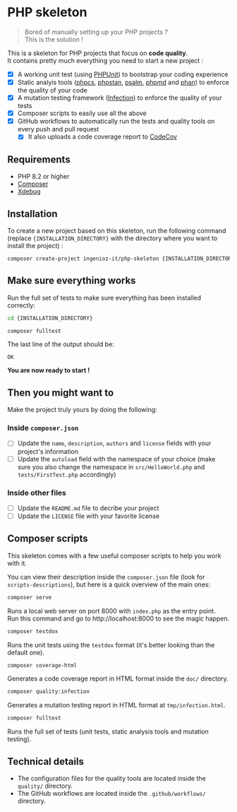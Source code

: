 # PHP skeleton

> Bored of manually setting up your PHP projects ?  
> This is the solution !

This is a skeleton for PHP projects that focus on **code quality**.   
It contains pretty much everything you need to start a new project :

- [x] A working unit test (using [PHPUnit](https://github.com/sebastianbergmann/phpunit)) to bootstrap your coding experience
- [x] Static analyis tools ([phpcs](https://github.com/squizlabs/PHP_CodeSniffer), [phpstan](https://github.com/phpstan/phpstan), [psalm](https://github.com/vimeo/psalm), [phpmd](https://github.com/phpmd/phpmd) and [phan](https://github.com/phan/phan)) to enforce the quality of your code
- [x] A mutation testing framework ([Infection](https://github.com/infection/infection)) to enforce the quality of your tests
- [x] Composer scripts to easily use all the above
- [x] GitHub workflows to automatically run the tests and quality tools on every push and pull request
  - [x] It also uploads a code coverage report to [CodeCov](https://codecov.io/)

## Requirements

- PHP 8.2 or higher
- [Composer](https://getcomposer.org/)
- [Xdebug](https://xdebug.org/)

## Installation

To create a new project based on this skeleton, run the following command (replace `{INSTALLATION_DIRECTORY}` with the directory where you want to install the project) :

```bash
composer create-project ingenioz-it/php-skeleton {INSTALLATION_DIRECTORY}
```

## Make sure everything works

Run the full set of tests to make sure everything has been installed correctly:

```bash
cd {INSTALLATION_DIRECTORY}
```

```bash
composer fulltest
```

The last line of the output should be:

```
OK
```

**You are now ready to start !**

## Then you might want to

Make the project truly yours by doing the following:

### Inside `composer.json`
- [ ] Update the `name`, `description`, `authors` and `license` fields with your project's information
- [ ] Update the `autoload` field with the namespace of your choice (make sure you also change the namespace in `src/HelloWorld.php` and `tests/FirstTest.php` accordingly)

### Inside other files
- [ ] Update the `README.md` file to decribe your project
- [ ] Update the `LICENSE` file with your favorite license

## Composer scripts

This skeleton comes with a few useful composer scripts to help you work with it.

You can view their description inside the `composer.json` file (look for `scripts-descriptions`), but here is a quick overview of the main ones:

```bash
composer serve
```

Runs a local web server on port 8000 with `index.php` as the entry point.  
Run this command and go to http://localhost:8000 to see the magic happen.

```bash
composer testdox
```
Runs the unit tests using the `testdox` format (it's better looking than the default one).

```bash
composer coverage-html
```

Generates a code coverage report in HTML format inside the `doc/` directory.

```bash
composer quality:infection
```

Generates a mutation testing report in HTML format at `tmp/infection.html`.

```bash
composer fulltest
```

Runs the full set of tests (unit tests, static analysis tools and mutation testing).

## Technical details

- The configuration files for the quality tools are located inside the `quality/` directory.
- The GitHub workflows are located inside the `.github/workflows/` directory.
